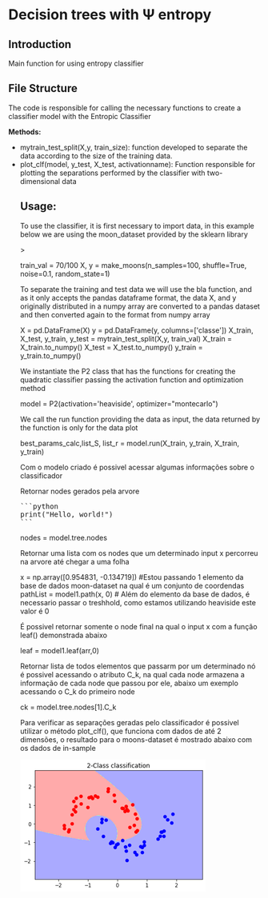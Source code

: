 <h1>Decision trees with &#x3A8 entropy</h1>


<h2>Introduction</h2>

<p>Main function for using entropy classifier</p>

<h2>File Structure</h2>

<p>The code is responsible for calling the necessary functions to create a classifier model with the Entropic Classifier</p>

<p><strong>Methods:</strong></p>
<ul>
 <li> mytrain_test_split(X,y, train_size): function developed to separate the data according to the size of the training data.</li>

<li>plot_clf(model, y_test, X_test, activationname): Function responsible for plotting the separations performed by the classifier with two-dimensional data</li>

<h2>Usage: </h2>

<p>To use the classifier, it is first necessary to import data, in this example below we are using the moon_dataset provided by the sklearn library</p>>
<p>train_val = 70/100
X, y = make_moons(n_samples=100, shuffle=True, noise=0.1, random_state=1)</p>

<p> To separate the training and test data we will use the bla function, and as it only accepts the pandas dataframe format, the data X, and y originally distributed in a numpy array are converted to a pandas dataset and then converted again to the format from numpy array</p>
<p>
X = pd.DataFrame(X)
y = pd.DataFrame(y, columns=['classe'])
X_train, X_test, y_train, y_test = mytrain_test_split(X,y, train_val)
X_train = X_train.to_numpy()
X_test = X_test.to_numpy()
y_train = y_train.to_numpy()</p>


<p>We instantiate the P2 class that has the functions for creating the quadratic classifier passing the activation function and optimization method</p>
<p>model = P2(activation='heaviside', optimizer="montecarlo") </p>

<p>We call the run function providing the data as input, the data returned by the function is only for the data plot</p>
<p>best_params_calc,list_S, list_r = model.run(X_train, y_train, X_train, y_train)</p>
<p>Com o modelo criado é possivel acessar algumas informações sobre o classificador</p>

<p>Retornar nodes gerados pela arvore</p>
 <pre>
```python
print("Hello, world!")
```
</pre>
<p> nodes = model.tree.nodes</p>

<p>Retornar uma lista com os nodes que um determinado input x percorreu na arvore até chegar a uma folha</p>
<p>
x = np.array([0.954831, -0.134719]) #Estou passando 1 elemento da base de dados moon-dataset na qual é um conjunto de coordendas
pathList = model1.path(x, 0) # Além do elemento da base de dados, é necessario passar o treshhold, como estamos utilizando heaviside este valor é 0
</p>

<p>É possivel retornar somente o node final na qual o input x com a função leaf() demonstrada abaixo</p>
leaf = model1.leaf(arr,0)

<p> Retornar lista de todos elementos que passarm por um determinado nó é possivel acessando o atributo C_k, na qual cada node armazena a informação de cada node que passou por ele, abaixo um exemplo acessando o C_k do primeiro node</p>
<p>ck = model.tree.nodes[1].C_k</p>

<p> Para verificar as separações geradas pelo classificador é possivel utilizar o método plot_clf(), que funciona com dados de até 2 dimensões, o resultado para o moons-dataset é mostrado abaixo com os dados de in-sample</p>
<img src="plot.png">


